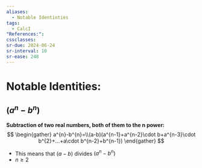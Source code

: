 ```yaml
---
aliases:
  - Notable Identinties
tags:
  - CalcI
"References:": 
cssclasses: 
sr-due: 2024-06-24
sr-interval: 10
sr-ease: 248
---
```

# Notable Identities: 


## ($a^n - b^n)$
**Subtraction of two real numbers, both of them to the n power:**
$$
\begin{gather}
a^{n}-b^{n}=\\(a-b)(a^{n-1}+a^{n-2}\cdot b+a^{n-3}\cdot b^{2}+...+a\cdot b^{n-2}+b^{n-1})
\end{gather}
$$
+ This means that $(a-b)$ divides $(a^n - b^n)$
+ $n ≥ 2$
